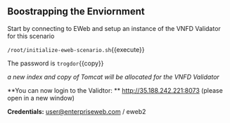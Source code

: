 

## Boostrapping the Enviornment

Start by connecting to EWeb and setup an instance of the VNFD Validator for this scenario

`/root/initialize-eweb-scenario.sh`{{execute}}

The password is `trogdor`{{copy}}

*a new index and copy of Tomcat will be allocated for the VNFD Validator*

**You can now login to the Validtor: ** http://35.188.242.221:8073 (please open in a new window)

**Credentials:** user@enterpriseweb.com / eweb2
